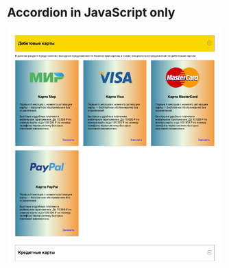 # Accordion in JavaScript only

![Image alt](https://github.com/EvgeniyBudaev/js-accordion/raw/master/images/readme.png)